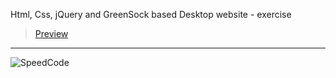 Html, Css, jQuery and GreenSock based Desktop website - exercise
> [Preview](https://r4nd3l.github.io/SpeedCode/)
---

![SpeedCode](https://github.com/r4nd3l/SpeedCode/blob/master/img/sample.gif)
